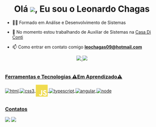 <h1 align="center">Olá <img src="https://raw.githubusercontent.com/kaueMarques/kaueMarques/master/hi.gif" width="30px">, Eu sou o Leonardo Chagas</h1>

- 👨‍🎓 Formado em Análise e Desenvolvimento de Sistemas 

- 🔭 No momento estou trabalhando de Auxiliar de Sistemas na [Casa Di Conti](https://www.casadiconti.com.br/)

- 📫 Como entrar em contato comigo **leochagas09@hotmail.com**

<div align="center">
 <a href="https://github.com/LeoChagas09">
 <img height="180em" src="https://github-readme-stats.vercel.app/api?username=LeoChagas09&show_icons=true&theme=dracula&include_all_commits=true&count_private=true"/>
<img height="180em" src="https://github-readme-stats.vercel.app/api/top-langs/?username=LeoChagas09&layout=compact&langs_count=7&theme=dracula"/>
</div>


 <div style="display: inline_block"><br>
   
  ### Ferramentas e Tecnologias ⚠️Em Aprendizado⚠️
   
  <img align = "center" src="https://cdn.jsdelivr.net/gh/devicons/devicon/icons/html5/html5-original.svg" alt="html" height="40" width="40"/> 
  <img align = "center" src="https://cdn.jsdelivr.net/gh/devicons/devicon/icons/css3/css3-original.svg" alt="css3" height="40" width="40"/>
   <img align = "center" src="https://raw.githubusercontent.com/devicons/devicon/master/icons/javascript/javascript-plain.svg" alt="javascript" height="40" width="40"/>
  <img align = "center" src="https://cdn.jsdelivr.net/gh/devicons/devicon/icons/typescript/typescript-original.svg" alt="typescript" height="40" width="40"/> 
  <img align = "center" src="https://cdn.jsdelivr.net/gh/devicons/devicon/icons/angularjs/angularjs-original.svg" alt="angular" height="40" width="40"/>
   <img align = "center" src="https://cdn.jsdelivr.net/gh/devicons/devicon/icons/nodejs/nodejs-original.svg" alt="node" height="40" width="40"/>


</div>  



##
  ### Contatos
 <div>
  
<a href="https://www.linkedin.com/in/leonardo-chagas-900b15205/" target="_blank"><img src="https://img.shields.io/badge/-LinkedIn-%230077B5?style=for-the-badge&logo=linkedin&logoColor=white" target="_blank"></a>
 <a href="https://api.whatsapp.com/send?phone=5518997824367&text=" target="blank"><img src="https://img.shields.io/badge/WhatsApp-25D366?style=for-the-badge&logo=whatsapp&logoColor=white" target="_blank"></a> 
</div>

